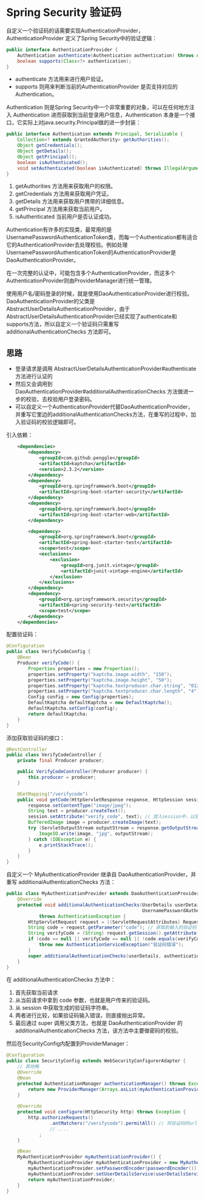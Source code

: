 # Spring Security 验证码

自定义一个验证码的话需要实现AuthenticationProvider，AuthenticationProvider 定义了Spring Security中的验证逻辑：

```java
public interface AuthenticationProvider {
    Authentication authenticate(Authentication authentication) throws AuthenticationException;
    boolean supports(Class<?> authentication);
}
```

* authenticate 方法用来进行用户验证。
* supports 则用来判断当前的AuthenticationProvider 是否支持对应的 Authentication。

Authentication 则是Spring Security中一个非常重要的对象，可以在任何地方注入 Authentication 进而获取到当前登录用户信息，Authentication 本身是一个接口，它实际上对java.security.Principal做的进一步封装：

```java
public interface Authentication extends Principal, Serializable {
    Collection<? extends GrantedAuthority> getAuthorities();
    Object getCredentials();
    Object getDetails();
    Object getPrincipal();
    boolean isAuthenticated();
    void setAuthenticated(boolean isAuthenticated) throws IllegalArgumentException;
}
```

1. getAuthorities 方法用来获取用户的权限。
2. getCredentials 方法用来获取用户凭证。
3. getDetails 方法用来获取用户携带的详细信息。
4. getPrincipal 方法用来获取当前用户。
5. isAuthenticated 当前用户是否认证成功。

Authentication有许多的实现类，最常用的是UsernamePasswordAuthenticationToken类，而每一个Authentication都有适合它的AuthenticationProvider去处理校验。例如处理UsernamePasswordAuthenticationToken的AuthenticationProvider是 DaoAuthenticationProvider。

在一次完整的认证中，可能包含多个AuthenticationProvider，而这多个 AuthenticationProvider则由ProviderManager进行统一管理。

使用用户名/密码登录的时候，就是使用DaoAuthenticationProvider进行校验。DaoAuthenticationProvider的父类是 AbstractUserDetailsAuthenticationProvider，由于AbstractUserDetailsAuthenticationProvider已经实现了authenticate和 supports方法，所以自定义一个验证码只需重写additionalAuthenticationChecks 方法即可。

## 思路

* 登录请求是调用 AbstractUserDetailsAuthenticationProvider#authenticate 方法进行认证的
* 然后又会调用到 DaoAuthenticationProvider#additionalAuthenticationChecks 方法做进一步的校验，去校验用户登录密码。
* 可以自定义一个AuthenticationProvider代替DaoAuthenticationProvider，并重写它里边的additionalAuthenticationChecks方法，在重写的过程中，加入验证码的校验逻辑即可。

引入依赖：

```xml
	<dependencies>
		<dependency>
			<groupId>com.github.penggle</groupId>
			<artifactId>kaptcha</artifactId>
			<version>2.3.2</version>
		</dependency>
		<dependency>
			<groupId>org.springframework.boot</groupId>
			<artifactId>spring-boot-starter-security</artifactId>
		</dependency>
		<dependency>
			<groupId>org.springframework.boot</groupId>
			<artifactId>spring-boot-starter-web</artifactId>
		</dependency>

		<dependency>
			<groupId>org.springframework.boot</groupId>
			<artifactId>spring-boot-starter-test</artifactId>
			<scope>test</scope>
			<exclusions>
				<exclusion>
					<groupId>org.junit.vintage</groupId>
					<artifactId>junit-vintage-engine</artifactId>
				</exclusion>
			</exclusions>
		</dependency>
		<dependency>
			<groupId>org.springframework.security</groupId>
			<artifactId>spring-security-test</artifactId>
			<scope>test</scope>
		</dependency>
	</dependencies>
```

配置验证码：

```java
@Configuration
public class VerifyCodeConfig {
    @Bean
    Producer verifyCode() {
        Properties properties = new Properties();
        properties.setProperty("kaptcha.image.width", "150");
        properties.setProperty("kaptcha.image.height", "50");
        properties.setProperty("kaptcha.textproducer.char.string", "0123456789");
        properties.setProperty("kaptcha.textproducer.char.length", "4");
        Config config = new Config(properties);
        DefaultKaptcha defaultKaptcha = new DefaultKaptcha();
        defaultKaptcha.setConfig(config);
        return defaultKaptcha;
    }
}
```

添加获取验证码的接口：

```java
@RestController
public class VerifyCodeController {
    private final Producer producer;

    public VerifyCodeController(Producer producer) {
        this.producer = producer;
    }

    @GetMapping("/verifycode")
    public void getCode(HttpServletResponse response, HttpSession session) {
        response.setContentType("image/jpeg");
        String text = producer.createText();
        session.setAttribute("verify_code", text); // 放入session中，以便验证
        BufferedImage image = producer.createImage(text);
        try (ServletOutputStream outputStream = response.getOutputStream()) {
            ImageIO.write(image, "jpg", outputStream);
        } catch (IOException e) {
            e.printStackTrace();
        }
    }
}
```

自定义一个 MyAuthenticationProvider 继承自 DaoAuthenticationProvider，并重写 additionalAuthenticationChecks 方法：

```java
public class MyAuthenticationProvider extends DaoAuthenticationProvider {
    @Override
    protected void additionalAuthenticationChecks(UserDetails userDetails,
                                                  UsernamePasswordAuthenticationToken authentication)
            throws AuthenticationException {
        HttpServletRequest request = ((ServletRequestAttributes) RequestContextHolder.getRequestAttributes()).getRequest();
        String code = request.getParameter("code"); // 获取到输入的验证码
        String verifyCode = (String) request.getSession().getAttribute("verify_code"); // 从session中获取验证码
        if (code == null || verifyCode == null || !code.equals(verifyCode)) {
            throw new AuthenticationServiceException("验证码错误");
        }
        super.additionalAuthenticationChecks(userDetails, authentication);
    }
}
```

在 additionalAuthenticationChecks 方法中：

1. 首先获取当前请求
2. 从当前请求中拿到 code 参数，也就是用户传来的验证码。
3. 从 session 中获取生成的验证码字符串。
4. 两者进行比较，如果验证码输入错误，则直接抛出异常。
5. 最后通过 super 调用父类方法，也就是 DaoAuthenticationProvider 的 additionalAuthenticationChecks 方法，该方法中主要做密码的校验。

然后在SecurityConfig内配置到ProviderManager：

```java
@Configuration
public class SecurityConfig extends WebSecurityConfigurerAdapter {
    // 其他略
    @Override
    @Bean
    protected AuthenticationManager authenticationManager() throws Exception {
        return new ProviderManager(Arrays.asList(myAuthenticationProvider()));
    }
    
    @Override
    protected void configure(HttpSecurity http) throws Exception {
        http.authorizeRequests()
                .antMatchers("/verifycode").permitAll() // 将验证码的url放行
            	// ....
            ;
    }

    @Bean
    MyAuthenticationProvider myAuthenticationProvider() {
        MyAuthenticationProvider myAuthenticationProvider = new MyAuthenticationProvider();
        myAuthenticationProvider.setPasswordEncoder(passwordEncoder()); // 
        myAuthenticationProvider.setUserDetailsService(userDetailsService()); // 
        return myAuthenticationProvider;
    }
}
```

